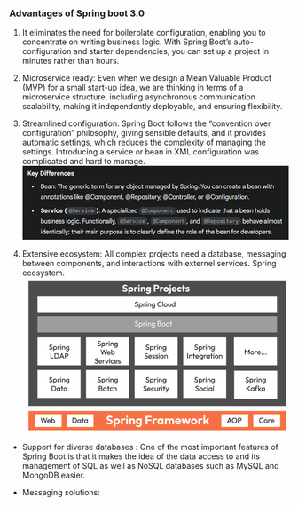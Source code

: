 ### Advantages of Spring boot 3.0
1.  It eliminates the need for boilerplate configuration, enabling you to concentrate on writing business logic. 
With Spring Boot’s auto-configuration and starter dependencies, you can set up a project in minutes rather than hours.

2. Microservice ready: Even when we design a Mean Valuable Product (MVP) for a small start-up idea, we are thinking in terms of a microservice structure, including asynchronous communication scalability, making it independently deployable, and ensuring flexibility.

3. Streamlined configuration: Spring Boot follows the “convention over configuration” philosophy, giving sensible defaults, and it provides automatic settings, which reduces the complexity of managing the settings.
Introducing a service or bean in XML configuration was complicated and hard to manage.
    ![alt text](image.png)


4. Extensive ecosystem: All complex projects need a database, messaging between components, and interactions with externel services. Spring ecosystem.
![alt text](image-1.png)
 - Support for diverse databases : One of the most important features of Spring Boot is that it makes the idea of the data access to and its management of SQL as well as NoSQL databases such as MySQL and MongoDB easier.

 - Messaging solutions: 
